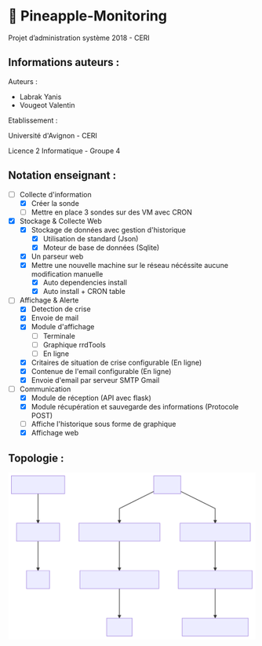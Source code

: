 # :pineapple: Pineapple-Monitoring

Projet d’administration système 2018 - CERI

## Informations auteurs :

Auteurs :
* Labrak Yanis
* Vougeot Valentin

Etablissement :

Université d'Avignon - CERI

Licence 2 Informatique - Groupe 4

## Notation enseignant :

- [ ] Collecte d'information
    - [x] Créer la sonde
    - [ ] Mettre en place 3 sondes sur des VM avec CRON
- [x] Stockage & Collecte Web
    - [x] Stockage de données avec gestion d'historique
        - [x] Utilisation de standard (Json)
        - [x] Moteur de base de données (Sqlite)
    - [x] Un parseur web
    - [x] Mettre une nouvelle machine sur le réseau nécéssite aucune modification manuelle
        - [x] Auto dependencies install
        - [x] Auto install + CRON table
- [ ] Affichage & Alerte
    - [x] Detection de crise
    - [x] Envoie de mail
    - [x] Module d'affichage
        - [ ] Terminale
        - [ ] Graphique rrdTools
        - [ ] En ligne
    - [x] Critaires de situation de crise configurable (En ligne)
    - [x] Contenue de l'email configurable (En ligne)
    - [x] Envoie d'email par serveur SMTP Gmail    
- [ ] Communication
    - [x] Module de réception (API avec flask)
    - [x] Module récupération et sauvegarde des informations (Protocole POST)
    - [ ] Affiche l'historique sous forme de graphique
    - [x] Affichage web

## Topologie :

![Diagramme](./mermaid-diagram.svg)
